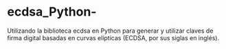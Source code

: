 # ecdsa_Python-
Utilizando la biblioteca ecdsa en Python para generar y utilizar claves de firma digital basadas en curvas elípticas (ECDSA, por sus siglas en inglés).
